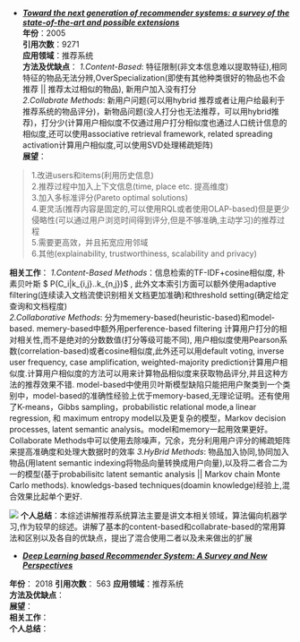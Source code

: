 + ***[Toward the next generation of recommender systems: a survey of the state-of-the-art and possible extensions](https://ieeexplore.ieee.org/document/1423975)***   
**年份**：2005  
**引用次数**：9271  
**应用领域**：推荐系统  
**方法及优缺点**：
*1.Content-Based*: 特征限制(非文本信息难以提取特征),相同特征的物品无法分辨,OverSpecialization(即使有其他种类很好的物品也不会推荐 || 推荐太过相似的物品), 新用户加入没有打分  
*2.Collabrate Methods*: 新用户问题(可以用hybrid 推荐或者让用户给最利于推荐系统的物品评分)，新物品问题(没人打分也无法推荐，可以用hybrid推荐)，打分少(计算用户相似度不仅通过用户打分相似度也通过人口统计信息的相似度,还可以使用associative retrieval framework, related spreading activation计算用户相似度,可以使用SVD处理稀疏矩阵)  
**展望**：
> 1.改进users和items(利用历史信息)   
> 2.推荐过程中加入上下文信息(time, place etc. 提高维度)  
> 3.加入多标准评分(Pareto optimal solutions)  
> 4.更灵活(推荐内容是固定的,可以使用RQL或者使用OLAP-based)但是更少侵略性(可以通过用户浏览时间得到评分,但是不够准确,主动学习)的推荐过程  
> 5.需要更高效，并且拓宽应用邻域  
> 6.其他(explainability, trustworthiness, scalability and privacy)  


**相关工作**：
*1.Content-Based Methods*：信息检索的TF-IDF+cosine相似度, 朴素贝叶斯 $ P(C_i|k_{i,j}..k_{n,j})$ , 此外文本索引方面可以额外使用adaptive filtering(连续读入文档流使识别相关文档更加准确)和threshold setting(确定给定查询和文档程度)  
*2.Collaborative Methods*: 分为memery-based(heuristic-based)和model-based. memery-based中额外用perference-based filtering 计算用户打分的相对相关性,而不是绝对的分数数值(打分等级可能不同), 用户相似度使用Pearson系数(correlation-based)或者cosine相似度,此外还可以用default voting, inverse user frequency, case amplification, weighted-majority prediction计算用户相似度.计算用户相似度的方法可以用来计算物品相似度来获取物品评分,并且这种方法的推荐效果不错. model-based中使用贝叶斯模型缺陷只能把用户聚类到一个类别中，model-based的准确性经验上优于memory-based,无理论证明。还有使用了K-means，Gibbs sampling，probabilistic relational mode,a linear regression, 和 maximum entropy model以及更复杂的模型，Markov decision processes, latent semantic analysis。model和memory一起用效果更好。Collaborate Methods中可以使用去除噪声，冗余，充分利用用户评分的稀疏矩阵来提高准确度和处理大数据时的效率
*3.HyBrid Methods*: 物品加入协同,协同加入物品(用latent semantic indexing将物品向量转换成用户向量),以及将二者合二为一的模型(基于probabilisitc latent semantic analysis || Markov chain Monte Carlo methods). knowledgs-based techniques(doamin knowledge)经验上,混合效果比起单个更好.

![](https://paperrecord.oss-cn-shanghai.aliyuncs.com/202204081304807.png)
**个人总结**：本综述讲解推荐系统算法主要是讲文本相关领域，算法偏向机器学习,作为较早的综述。讲解了基本的content-based和collabrate-based的常用算法和区别以及各自的优缺点，提出了混合使用二者以及未来做出的扩展

+ ***[Deep Learning based Recommender System: A Survey and New Perspectives](https://arxiv.org/abs/1707.07435)***   

**年份**： 2018
**引用次数**： 563
**应用领域**：推荐系统  
**方法及优缺点**：  
**展望**：  
**相关工作**：  
**个人总结**： 


<!-- + ***[Deep Learning based Recommender System: A Survey and New Perspectives](https://arxiv.org/abs/1707.07435)***   

**年份**： 
**引用次数**： 
**应用领域**：推荐系统  
**方法及优缺点**：  
**展望**：  
**相关工作**：  
**个人总结**：  -->